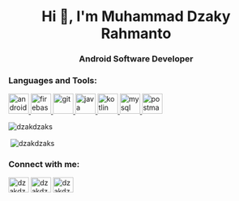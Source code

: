 <h1 align="center">Hi 👋, I'm Muhammad Dzaky Rahmanto</h1>
<h3 align="center">Android Software Developer</h3>

<h3 align="left">Languages and Tools:</h3>
<p align="left"> <a href="https://developer.android.com" target="_blank"> <img src="https://devicons.github.io/devicon/devicon.git/icons/android/android-original-wordmark.svg" alt="android" width="40" height="40"/> </a> <a href="https://firebase.google.com/" target="_blank"> <img src="https://www.vectorlogo.zone/logos/firebase/firebase-icon.svg" alt="firebase" width="40" height="40"/> </a> <a href="https://git-scm.com/" target="_blank"> <img src="https://www.vectorlogo.zone/logos/git-scm/git-scm-icon.svg" alt="git" width="40" height="40"/> </a> <a href="https://www.java.com" target="_blank"> <img src="https://devicons.github.io/devicon/devicon.git/icons/java/java-original-wordmark.svg" alt="java" width="40" height="40"/> </a> <a href="https://kotlinlang.org" target="_blank"> <img src="https://www.vectorlogo.zone/logos/kotlinlang/kotlinlang-icon.svg" alt="kotlin" width="40" height="40"/> </a> <a href="https://www.mysql.com/" target="_blank"> <img src="https://devicons.github.io/devicon/devicon.git/icons/mysql/mysql-original-wordmark.svg" alt="mysql" width="40" height="40"/> </a> <a href="https://postman.com" target="_blank"> <img src="https://www.vectorlogo.zone/logos/getpostman/getpostman-icon.svg" alt="postman" width="40" height="40"/> </a> </p>

<p><img align="left" src="https://github-readme-stats.vercel.app/api/top-langs?username=dzakdzaks&show_icons=true&locale=en&layout=compact" alt="dzakdzaks" /></p>

</br>

<p>&nbsp;<img align="center" src="https://github-readme-stats.vercel.app/api?username=dzakdzaks&show_icons=true&locale=en" alt="dzakdzaks" /></p>

<h3 align="left">Connect with me:</h3>
<p align="left">
<a href="https://twitter.com/dzakdzaksss" target="blank"><img align="center" src="https://cdn.jsdelivr.net/npm/simple-icons@3.0.1/icons/twitter.svg" alt="dzakdzaksss" height="30" width="40" /></a>
<a href="https://linkedin.com/in/dzakdzaks" target="blank"><img align="center" src="https://cdn.jsdelivr.net/npm/simple-icons@3.0.1/icons/linkedin.svg" alt="dzakdzaks" height="30" width="40" /></a>
<a href="https://instagram.com/dzakdzaksss" target="blank"><img align="center" src="https://cdn.jsdelivr.net/npm/simple-icons@3.0.1/icons/instagram.svg" alt="dzakdzaksss" height="30" width="40" /></a>
</p>


<!--
**dzakdzaks/dzakdzaks** is a ✨ _special_ ✨ repository because its `README.md` (this file) appears on your GitHub profile.

Here are some ideas to get you started:

- 🔭 I’m currently working on ...
- 🌱 I’m currently learning ...
- 👯 I’m looking to collaborate on ...
- 🤔 I’m looking for help with ...
- 💬 Ask me about ...
- 📫 How to reach me: ...
- 😄 Pronouns: ...
- ⚡ Fun fact: ...
-->
